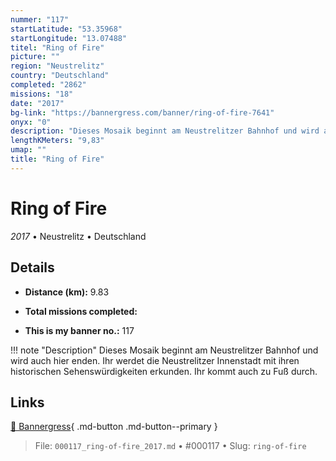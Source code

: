 ```yaml
---
nummer: "117"
startLatitude: "53.35968"
startLongitude: "13.07488"
titel: "Ring of Fire"
picture: ""
region: "Neustrelitz"
country: "Deutschland"
completed: "2862"
missions: "18"
date: "2017"
bg-link: "https://bannergress.com/banner/ring-of-fire-7641"
onyx: "0"
description: "Dieses Mosaik beginnt am Neustrelitzer Bahnhof und wird auch hier enden. Ihr werdet die Neustrelitzer Innenstadt mit ihren historischen Sehenswürdigkeiten erkunden. Ihr kommt auch zu Fuß durch."
lengthKMeters: "9,83"
umap: ""
title: "Ring of Fire"
---
```

# Ring of Fire

*2017* • Neustrelitz • Deutschland



## Details
- **Distance (km):** 9.83

- **Total missions completed:** 
- **This is my banner no.:** 117


!!! note "Description"
    Dieses Mosaik beginnt am Neustrelitzer Bahnhof und wird auch hier enden. Ihr werdet die Neustrelitzer Innenstadt mit ihren historischen Sehenswürdigkeiten erkunden. Ihr kommt auch zu Fuß durch.



## Links
[🔗 Bannergress](https://bannergress.com/banner/ring-of-fire-7641){ .md-button .md-button--primary }



> File: `000117_ring-of-fire_2017.md` • #000117 • Slug: `ring-of-fire`
